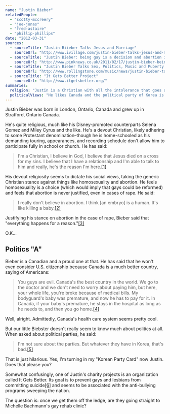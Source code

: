 ```yaml
---
name: "Justin Bieber"
relatedPeople:
  - "scotty-mccreery"
  - "joe-jonas"
  - "fred-astaire"
  - "phillip-phillips"
date: "2012-03-31"
sources:
  - sourceTitle: "Justin Biieber Talks Jesus and Marriage"
    sourceUrl: "http://www.ivillage.com/justin-bieber-talks-jesus-and-marriage/1-a-294985"
  - sourceTitle: "Justin Bieber: being gay is a decision and abortion is wrong"
    sourceUrl: "http://www.pinknews.co.uk/2011/02/17/justin-bieber-being-gay-is-a-decision-and-abortion-is-wrong-even-as-a-result-of-rape/"
  - sourceTitle: "Justin Bieber Talks Sex, Politics, Music and Puberty In New 'Rolling Stone' Cover Story"
    sourceUrl: "http://www.rollingstone.com/music/news/justin-bieber-talks-sex-politics-music-and-puberty-in-new-rolling-stone-cover-story-20110216"
  - sourceTitle: "It Gets Better Project"
    sourceUrl: "http://www.itgetsbetter.org/"
summaries:
  religion: "Justin is a Christian with all the intolerance that goes along with it, calling being gay a choice and standing against abortion, even in cases of rape."
  politicalViews: "He likes Canada and the political party of Korea is bad."
---
```


Justin Bieber was born in London, Ontario, Canada and grew up in Stratford, Ontario Canada.

He's quite religious, much like his Disney-promoted counterparts Selena Gomez and Miley Cyrus and the like. He's a devout Christian, likely adhering to some Protestant denomination–though he is home-schooled as his demanding touring, appearances, and recording schedule don't allow him to participate fully in school or church. He has said:

>I'm a Christian, I believe in God, I believe that Jesus died on a cross for my sins. I believe that I have a relationship and I'm able to talk to him and really, he's the reason I'm here.<a class="source-citation" href="#http%3A%2F%2Fwww.ivillage.com%2Fjustin-bieber-talks-jesus-and-marriage%2F1-a-294985" title="Justin Biieber Talks Jesus and Marriage">[1]</a>

His devout religiosity seems to dictate his social views, taking the generic Christian stance against things like homosexuality and abortion. He feels homosexuality is a choice (which would imply that gays could be reformed) and feels that abortion is never justified, even in cases of rape. He said:

>I really don't believe in abortion. I think [an embryo] is a human. It's like killing a baby.<a class="source-citation" href="#http%3A%2F%2Fwww.pinknews.co.uk%2F2011%2F02%2F17%2Fjustin-bieber-being-gay-is-a-decision-and-abortion-is-wrong-even-as-a-result-of-rape%2F" title="Justin Bieber: being gay is a decision and abortion is wrong">[2]</a>

Justifying his stance on abortion in the case of rape, Bieber said that "everything happens for a reason."<a class="source-citation" href="#http%3A%2F%2Fwww.pinknews.co.uk%2F2011%2F02%2F17%2Fjustin-bieber-being-gay-is-a-decision-and-abortion-is-wrong-even-as-a-result-of-rape%2F" title="Justin Bieber: being gay is a decision and abortion is wrong">[3]</a>

O.K…


## Politics "A"

Bieber is a Canadian and a proud one at that. He has said that he won't even consider U.S. citizenship because Canada is a much better country, saying of Americans:

>You guys are evil. Canada's the best country in the world. We go to the doctor and we don't need to worry about paying him, but here, your whole life, you're broke because of medical bills. My bodyguard's baby was premature, and now he has to pay for it. In Canada, if your baby's premature, he stays in the hospital as long as he needs to, and then you go home.<a class="source-citation" href="#http%3A%2F%2Fwww.rollingstone.com%2Fmusic%2Fnews%2Fjustin-bieber-talks-sex-politics-music-and-puberty-in-new-rolling-stone-cover-story-20110216" title="Justin Bieber Talks Sex, Politics, Music and Puberty In New &apos;Rolling Stone&apos; Cover Story">[4]</a>

Well, alright. Admittedly, Canada's health care system seems pretty cool.

But our little Biebster doesn't really seem to know much about politics at all. When asked about political parties, he said:

>I'm not sure about the parties. But whatever they have in Korea, that's bad.<a class="source-citation" href="#http%3A%2F%2Fwww.rollingstone.com%2Fmusic%2Fnews%2Fjustin-bieber-talks-sex-politics-music-and-puberty-in-new-rolling-stone-cover-story-20110216" title="Justin Bieber Talks Sex, Politics, Music and Puberty In New &apos;Rolling Stone&apos; Cover Story">[5]</a>

That is just hilarious. Yes, I'm turning in my "Korean Party Card" now Justin. Does that please you?

Somewhat confusingly, one of Justin's charity projects is an organization called It Gets Better. Its goal is to prevent gays and lesbians from committing suicide<a class="source-citation" href="#http%3A%2F%2Fwww.itgetsbetter.org%2F" title="It Gets Better Project">[6]</a> and seems to be associated with the anti-bullying programs sweeping the nation.

The question is: once we get them off the ledge, are they going straight to Michelle Bachmann's gay rehab clinic?